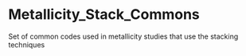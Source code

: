 # Metallicity_Stack_Commons
Set of common codes used in metallicity studies that use the stacking techniques

